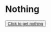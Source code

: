 <html lang="en">
<head>
<meta charset="UTF-8">
<meta name="viewport" content="width=device-width, initial-scale=1.0">
<link rel="stylesheet" href="Nothing.css">
<title></title>
</head>
<body>
<h1>Nothing</h1>
<button class="button"><a href="Nothing.pdf" id="button-link">Click to get nothing</a></button>
</body>
</html>
